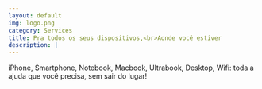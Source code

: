 ```yaml
---
layout: default
img: logo.png
category: Services
title: Pra todos os seus dispositivos,<br>Aonde você estiver
description: |
---
```

iPhone, Smartphone, Notebook, Macbook, Ultrabook, Desktop, Wifi: toda a ajuda que você precisa, sem sair do lugar!